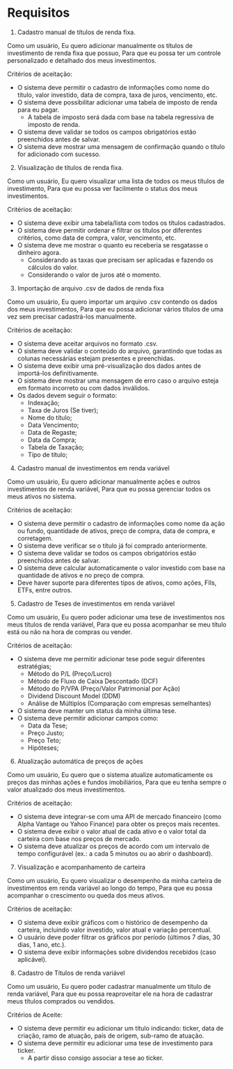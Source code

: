 # Requisitos

1. Cadastro manual de títulos de renda fixa.

Como um usuário,
Eu quero adicionar manualmente os títulos de investimento de renda fixa que possuo,
Para que eu possa ter um controle personalizado e detalhado dos meus investimentos.

Critérios de aceitação:
- O sistema deve permitir o cadastro de informações como nome do título, valor investido, data de compra, taxa de juros, vencimento, etc.
- O sistema deve possibilitar adicionar uma tabela de imposto de renda para eu pagar.
  - A tabela de imposto será dada com base na tabela regressiva de imposto de renda.
- O sistema deve validar se todos os campos obrigatórios estão preenchidos antes de salvar.
- O sistema deve mostrar uma mensagem de confirmação quando o título for adicionado com sucesso.

2. Visualização de títulos de renda fixa.

Como um usuário,
Eu quero visualizar uma lista de todos os meus títulos de investimento,
Para que eu possa ver facilmente o status dos meus investimentos.

Critérios de aceitação:
- O sistema deve exibir uma tabela/lista com todos os títulos cadastrados.
- O sistema deve permitir ordenar e filtrar os títulos por diferentes critérios, como data de compra, valor, vencimento, etc.
- O sistema deve me mostrar o quanto eu receberia se resgatasse o dinheiro agora.
  - Considerando as taxas que precisam ser aplicadas e fazendo os cálculos do valor.
  - Considerando o valor de juros até o momento.

3. Importação de arquivo .csv de dados de renda fixa

Como um usuário,
Eu quero importar um arquivo .csv contendo os dados dos meus investimentos,
Para que eu possa adicionar vários títulos de uma vez sem precisar cadastrá-los manualmente.

Critérios de aceitação:
- O sistema deve aceitar arquivos no formato .csv.
- O sistema deve validar o conteúdo do arquivo, garantindo que todas as colunas necessárias estejam presentes e preenchidas.
- O sistema deve exibir uma pré-visualização dos dados antes de importá-los definitivamente.
- O sistema deve mostrar uma mensagem de erro caso o arquivo esteja em formato incorreto ou com dados inválidos.
- Os dados devem seguir o formato:
  - Indexação;
  - Taxa de Juros (Se tiver);
  - Nome do título;
  - Data Vencimento;
  - Data de Regaste;
  - Data da Compra;
  - Tabela de Taxação;
  - Típo de título;

4. Cadastro manual de investimentos em renda variável

Como um usuário,
Eu quero adicionar manualmente ações e outros investimentos de renda variável,
Para que eu possa gerenciar todos os meus ativos no sistema.

Critérios de aceitação:
- O sistema deve permitir o cadastro de informações como nome da ação ou fundo, quantidade de ativos, preço de compra, data de compra, e corretagem.
- O sistema deve verificar se o título já foi comprado anteriormente.
- O sistema deve validar se todos os campos obrigatórios estão preenchidos antes de salvar.
- O sistema deve calcular automaticamente o valor investido com base na quantidade de ativos e no preço de compra.
- Deve haver suporte para diferentes tipos de ativos, como ações, FIIs, ETFs, entre outros.

5. Cadastro de Teses de investimentos em renda variável

Como um usuário,
Eu quero poder adicionar uma tese de investimentos nos meus títulos de renda variável,
Para que eu possa acompanhar se meu título está ou não na hora de compras ou vender.

Critérios de aceitação:
- O sistema deve me permitir adicionar tese pode seguir diferentes estratégias;
  - Método do P/L (Preço/Lucro)
  - Método de Fluxo de Caixa Descontado (DCF)
  - Método do P/VPA (Preço/Valor Patrimonial por Ação)
  - Dividend Discount Model (DDM)
  - Análise de Múltiplos (Comparação com empresas semelhantes)
- O sistema deve manter um status da minha última tese.
- O sistema deve permitir adicionar campos como:
  - Data da Tese;
  - Preço Justo;
  - Preço Teto;
  - Hipóteses;

6. Atualização automática de preços de ações

Como um usuário,
Eu quero que o sistema atualize automaticamente os preços das minhas ações e fundos imobiliários,
Para que eu tenha sempre o valor atualizado dos meus investimentos.

Critérios de aceitação:
- O sistema deve integrar-se com uma API de mercado financeiro (como Alpha Vantage ou Yahoo Finance) para obter os preços mais recentes.
- O sistema deve exibir o valor atual de cada ativo e o valor total da carteira com base nos preços de mercado.
- O sistema deve atualizar os preços de acordo com um intervalo de tempo configurável (ex.: a cada 5 minutos ou ao abrir o dashboard).

7. Visualização e acompanhamento de carteira

Como um usuário,
Eu quero visualizar o desempenho da minha carteira de investimentos em renda variável ao longo do tempo,
Para que eu possa acompanhar o crescimento ou queda dos meus ativos.

Critérios de aceitação:
- O sistema deve exibir gráficos com o histórico de desempenho da carteira, incluindo valor investido, valor atual e variação percentual.
- O usuário deve poder filtrar os gráficos por período (últimos 7 dias, 30 dias, 1 ano, etc.).
- O sistema deve exibir informações sobre dividendos recebidos (caso aplicável).

8. Cadastro de Títulos de renda variável

Como um usuário,
Eu quero poder cadastrar manualmente um título de renda variável,
Para que eu possa reaproveitar ele na hora de cadastrar meus títulos comprados ou vendidos.

Critérios de Aceite:
- O sistema deve permitir eu adicionar um título indicando: ticker, data de criação, ramo de atuação, país de origem, sub-ramo de atuação.
- O sistema deve permitir eu adicionar uma tese de investimento para ticker.
  - A partir disso consigo associar a tese ao ticker.